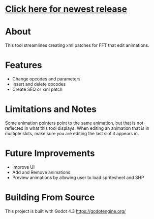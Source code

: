 # [Click here for newest release](https://github.com/mrgudenheim/FFTae/releases)

# About
This tool streamlines creating xml patches for FFT that edit animations.

# Features
- Change opcodes and parameters
- Insert and delete opcodes
- Create SEQ or xml patch

# Limitations and Notes
Some animation pointers point to the same animation, but that is not reflected in what this tool displays. When editing an animation that is in multiple slots, make sure you are editing the last slot it appears in.

# Future Improvements
- Improve UI
- Add and Remove animations
- Preview animations by allowing user to load spritesheet and SHP

# Building From Source
This project is built with Godot 4.3 
https://godotengine.org/

